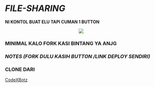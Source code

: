 # ***FILE-SHARING***
**NI KONTOL BUAT ELU TAPI CUMAN 1 BUTTON**

<p align="center">
  <img src="https://telegra.ph/file/0be7f54e3cfb5234102c6.jpg">
</p>

### **MINIMAL KALO FORK KASI BINTANG YA ANJG**

### ***NOTES (FORK DULU KASIH BUTTON /LINK DEPLOY SENDIRI)***


### CLONE DARI
[CodeXBotz](https://github.com/CodeXBotz/File-Sharing-Bot)
